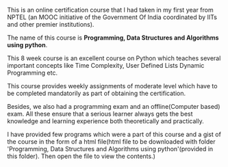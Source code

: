 This is an online certification course that I had taken in my first year from NPTEL (an MOOC initiative of the Government Of India coordinated
by IITs and other premier institutions). 

The name of this course is **Programming, Data Structures and Algorithms using python**.

This 8 week course is an excellent course on Python which teaches several important concepts like Time Complexity, User Defined Lists
Dynamic Programming etc.

This course provides weekly assignments of moderate level which have to be completed mandatorily as part of obtaining the certification. 

Besides, we also had a programming exam and an offline(Computer based) exam. All these ensure that a serious learner always gets the best 
knowledge and learning experience both theoretically and practically.

I have provided few programs which were a part of this course and a gist of the course in the form of a html file(html file to be downloaded with folder 'Programming, Data Structures and Algorithms using python'(provided in this folder). Then open the file to view the contents.)
